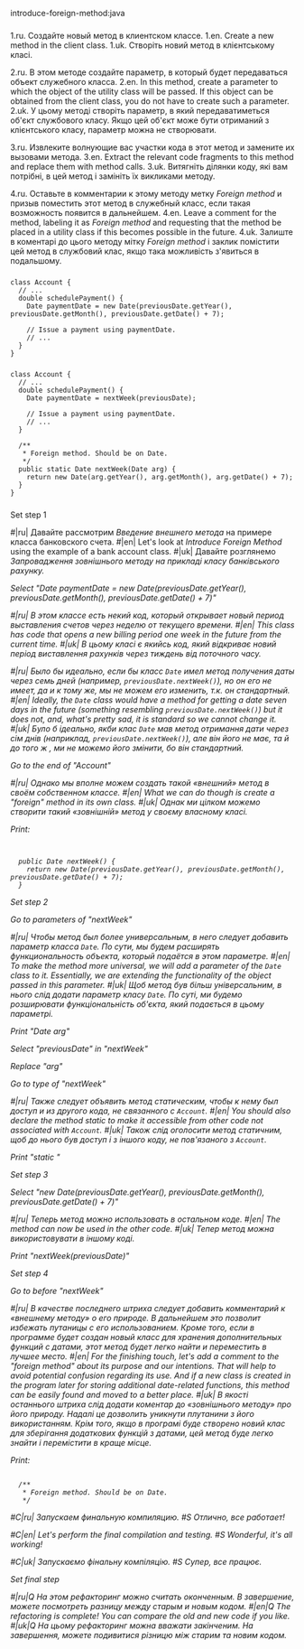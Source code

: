 introduce-foreign-method:java

###

1.ru. Создайте новый метод в клиентском классе.
1.en. Create a new method in the client class.
1.uk. Створіть новий метод в клієнтському класі.

2.ru. В этом методе создайте параметр, в который будет передаваться объект служебного класса.
2.en. In this method, create a parameter to which the object of the utility class will be passed. If this object can be obtained from the client class, you do not have to create such a parameter.
2.uk. У цьому методі створіть параметр, в який передаватиметься об'єкт службового класу. Якщо цей об'єкт може бути отриманий з клієнтського класу, параметр можна не створювати.

3.ru. Извлеките волнующие вас участки кода в этот метод и замените их вызовами метода.
3.en. Extract the relevant code fragments to this method and replace them with method calls.
3.uk. Витягніть ділянки коду, які вам потрібні, в цей метод і замініть їх викликами методу.

4.ru. Оставьте в комментарии к этому методу метку <i>Foreign method</i> и призыв поместить этот метод в служебный класс, если такая возможность появится в дальнейшем.
4.en. Leave a comment for the method, labeling it as <i>Foreign method</i> and requesting that the method be placed in a utility class if this becomes possible in the future.
4.uk. Залиште в коментарі до цього методу мітку <i>Foreign method</i> і заклик помістити цей метод в службовий клас, якщо така можливість з'явиться в подальшому.



###

```
class Account {
  // ...
  double schedulePayment() {
    Date paymentDate = new Date(previousDate.getYear(), previousDate.getMonth(), previousDate.getDate() + 7);

    // Issue a payment using paymentDate.
    // ...
  }
}
```

###

```
class Account {
  // ...
  double schedulePayment() {
    Date paymentDate = nextWeek(previousDate);

    // Issue a payment using paymentDate.
    // ...
  }

  /**
   * Foreign method. Should be on Date.
   */
  public static Date nextWeek(Date arg) {
    return new Date(arg.getYear(), arg.getMonth(), arg.getDate() + 7);
  }
}
```

###

Set step 1

#|ru| Давайте рассмотрим <i>Введение внешнего метода</i> на примере класса банковского счета.
#|en| Let's look at <i>Introduce Foreign Method</i> using the example of a bank account class.
#|uk| Давайте розглянемо <i>Запровадження зовнішнього методу<i> на прикладі класу банківського рахунку.

Select "Date paymentDate = new Date(previousDate.getYear(), previousDate.getMonth(), previousDate.getDate() + 7)"

#|ru| В этом классе есть некий код, который открывает новый период выставления счетов через неделю от текущего времени.
#|en| This class has code that opens a new billing period one week in the future from the current time.
#|uk| В цьому класі є якийсь код, який відкриває новий період виставлення рахунків через тиждень від поточного часу.

#|ru| Было бы идеально, если бы класс <code>Date</code> имел метод получения даты через семь дней (например, <code>previousDate.nextWeek()</code>), но он его не имеет, да и к тому же, мы не можем его изменить, т.к. он стандартный.
#|en| Ideally, the <code>Date</code> class would have a method for getting a date seven days in the future (something resembling <code>previousDate.nextWeek()</code>) but it does not, and, what's pretty sad, it is standard so we cannot change it.
#|uk| Було б ідеально, якби клас <code>Date</code> мав метод отримання дати через сім днів (наприклад, <code>previousDate.nextWeek()</code>), але він його не має, та й до того ж , ми не можемо його змінити, бо він стандартний.

Go to the end of "Account"

#|ru| Однако мы вполне можем создать такой «внешний» метод в своём собственном классе.
#|en| What we can do though is create a "foreign" method in its own class.
#|uk| Однак ми цілком можемо створити такий «зовнішній» метод у своєму власному класі.

Print:
```


  public Date nextWeek() {
    return new Date(previousDate.getYear(), previousDate.getMonth(), previousDate.getDate() + 7);
  }
```

Set step 2

Go to parameters of "nextWeek"

#|ru| Чтобы метод был более универсальным, в него следует добавить параметр класса <code>Date</code>. По сути, мы будем расширять функциональность объекта, который подаётся в этом параметре.
#|en| To make the method more universal, we will add a parameter of the <code>Date</code> class to it. Essentially, we are extending the functionality of the object passed in this parameter.
#|uk| Щоб метод був більш універсальним, в нього слід додати параметр класу <code>Date</code>. По суті, ми будемо розширювати функціональність об'єкта, який подається в цьому параметрі.

Print "Date arg"

Select "previousDate" in "nextWeek"

Replace "arg"

Go to type of "nextWeek"

#|ru| Также следует объявить метод статическим, чтобы к нему был доступ и из другого кода, не связанного с <code>Account</code>.
#|en| You should also declare the method static to make it accessible from other code not associated with <code>Account</code>.
#|uk| Також слід оголосити метод статичним, щоб до нього був доступ і з іншого коду, не пов'язаного з <code>Account</code>.

Print "static "

Set step 3

Select "new Date(previousDate.getYear(), previousDate.getMonth(), previousDate.getDate() + 7)"

#|ru| Теперь метод можно использовать в остальном коде.
#|en| The method can now be used in the other code.
#|uk| Тепер метод можна використовувати в іншому коді.

Print "nextWeek(previousDate)"

Set step 4

Go to before "nextWeek"

#|ru| В качестве последнего штриха следует добавить комментарий к «внешнему методу» о его природе. В дальнейшем это позволит избежать путаницы с его использованием. Кроме того, если в программе будет создан новый класс для хранения дополнительных функций с датами, этот метод будет легко найти и переместить в лучшее место.
#|en| For the finishing touch, let's add a comment to the "foreign method" about its purpose and our intentions. That will help to avoid potential confusion regarding its use. And if a new class is created in the program later for storing additional date-related functions, this method can be easily found and moved to a better place.
#|uk| В якості останнього штриха слід додати коментар до «зовнішнього методу» про його природу. Надалі це дозволить уникнути плутанини з його використанням. Крім того, якщо в програмі буде створено новий клас для зберігання додаткових функцій з датами, цей метод буде легко знайти і перемістити в краще місце.

Print:
```

  /**
   * Foreign method. Should be on Date.
   */
```

#C|ru| Запускаем финальную компиляцию.
#S Отлично, все работает!

#C|en| Let's perform the final compilation and testing.
#S Wonderful, it's all working!

#C|uk| Запускаємо фінальну компіляцію.
#S Супер, все працює.

Set final step

#|ru|Q На этом рефакторинг можно считать оконченным. В завершение, можете посмотреть разницу между старым и новым кодом.
#|en|Q The refactoring is complete! You can compare the old and new code if you like.
#|uk|Q На цьому рефакторинг можна вважати закінченим. На завершення, можете подивитися різницю між старим та новим кодом.